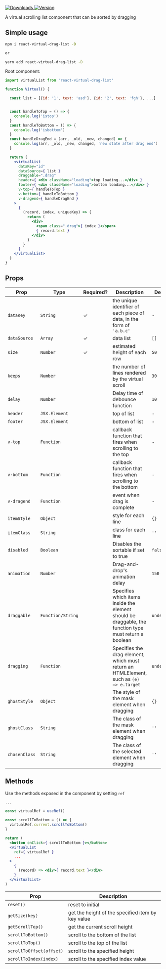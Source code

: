 <p>
  <a href="https://npm-stat.com/charts.html?package=react-virtual-drag-list">
    <img alt="Downloads" src="https://img.shields.io/npm/dm/react-virtual-drag-list.svg">
  </a>
  <a href="https://www.npmjs.com/package/react-virtual-drag-list">
    <img alt="Version" src="https://img.shields.io/npm/v/react-virtual-drag-list.svg"/>
  </a>
</p>

A virtual scrolling list component that can be sorted by dragging



## Simple usage

```bash
npm i react-virtual-drag-list -D

or

yarn add react-virtual-drag-list -D
```

Root component:
```jsx
import virtualList from 'react-virtual-drag-list'

function Virtual() {

  const list = [{id: '1', text: 'asd'}, {id: '2', text: 'fgh'}, ...]


  const handleToTop = () => {
    console.log('istop')
  }
  const handleToBottom = () => {
    console.log('isbottom')
  }
  const handleDragEnd = (arr, _old, _new, changed) => {
    console.log(arr, _old, _new, changed, 'new state after drag end')
  }

  return (
    <virtualList
      dataKey="id"
      dataSource={ list }
      draggable=".drag"
      header={ <div className="loading">top loading...</div> }
      footer={ <div className="loading">bottom loading...</div> }
      v-top={ handleToTop }
      v-bottom={ handleToBottom }
      v-dragend={ handleDragEnd }
    >
      {
        (record, index, uniqueKey) => {
          return (
            <div>
              <span class=".drag">{ index }</span>
              { record.text }
            </div>
          )
        }
      }
    </virtualList>
  )
}
```

## Props

|     **Prop**    |   **Type**   | **Required?** | **Description**  |    **Default**   |
|-----------------|--------------|---------------|------------------|------------------|
| `dataKey`       | `String`     |   ✓   | the unique identifier of each piece of data, in the form of `'a.b.c'` | - |
| `dataSource`    | `Array`      |   ✓   | data list            | `[]` |
| `size`          | `Number`     |   ✓   | estimated height of each row  | `50` |
| `keeps`         | `Number`     |       | the number of lines rendered by the virtual scroll  | `30` |
| `delay`         | `Number`     |       | Delay time of debounce function  | `10` |
| `header`        | `JSX.Element`|       | top of list            | - |
| `footer`        | `JSX.Element`|       | bottom of list            | - |
| `v-top`         | `Function`   |       | callback function that fires when scrolling to the top  | - |
| `v-bottom`      | `Function`   |       | callback function that fires when scrolling to the bottom  | - |
| `v-dragend`     | `Function`   |       | event when drag is complete  | - |
| `itemStyle`     | `Object`     |       | style for each line  | `{}` |
| `itemClass`     | `String`     |       | class for each line  | `''` |
| `disabled`      | `Boolean`    |       | Disables the sortable if set to true | `false` |
| `animation`     | `Number`     |       | Drag-and-drop's animation delay | `150` |
| `draggable`     | `Function/String` |  | Specifies which items inside the element should be draggable, the function type must return a boolean | `undefined` |
| `dragging`      | `Function`   |       | Specifies the drag element, which must return an HTMLElement, such as `(e) => e.target` | `undefined` |
| `ghostStyle`    | `Object`     |       | The style of the mask element when dragging | `{}` |
| `ghostClass`    | `String`     |       | The class of the mask element when dragging | `''` |
| `chosenClass`   | `String`     |       | The class of the selected element when dragging | `''` |

## Methods
Use the methods exposed in the component by setting `ref`
```jsx
...

const virtualRef = useRef()

const scrollToBottom = () => {
  virtualRef.current.scrollToBottom()
}

return (
  <button onClick={ scrollToBottom }></button>
  <virtualList
    ref={ virtualRef }
    ...
  >
    {
      (record) => <div>{ record.text }</div>
    }
  </virtualList>
)
```

|     **Prop**     | **Description** |
|------------------|-----------------|
| `reset()`  | reset to initial |
| `getSize(key)` | get the height of the specified item by key value  |
| `getScrollTop()` | get the current scroll height  |
| `scrollToBottom()` | scroll to the bottom of the list  |
| `scrollToTop()` | scroll to the top of the list  |
| `scrollToOffset(offset)` | scroll to the specified height  |
| `scrollToIndex(index)` | scroll to the specified index value  |

